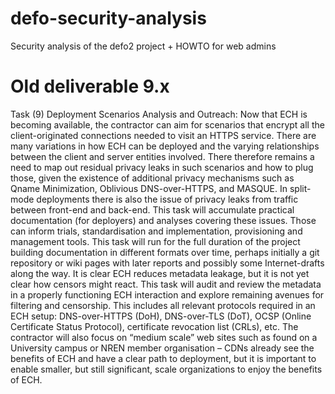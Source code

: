 # defo-security-analysis
Security analysis of the defo2 project + HOWTO for web admins


# Old deliverable 9.x

Task (9) Deployment Scenarios Analysis and Outreach: Now that ECH is becoming available, the contractor can aim for scenarios that encrypt all the client-originated connections needed to visit an HTTPS service. There are many variations in how ECH can be deployed and the varying relationships between the client and server entities involved. There therefore remains a need to map out residual privacy leaks in such scenarios and how to plug those, given the existence of additional privacy mechanisms such as Qname Minimization, Oblivious DNS-over-HTTPS, and MASQUE. In split-mode deployments there is also the issue of privacy leaks from traffic between front-end and back-end. This task will accumulate practical documentation (for deployers) and analyses covering these issues. Those can inform trials, standardisation and implementation, provisioning and management tools. This task will run for the full duration of the project building documentation in different formats over time, perhaps initially a git
repository or wiki pages with later reports and possibly some Internet-drafts along the way. It is clear ECH reduces metadata leakage, but it is not yet clear how censors might react. This task will audit and review the metadata in a properly functioning ECH interaction and explore remaining avenues for filtering and censorship. This includes all relevant protocols required in an ECH setup: DNS-over-HTTPS (DoH), DNS-over-TLS (DoT), OCSP (Online Certificate Status Protocol), certificate revocation list (CRLs), etc. The contractor will also focus on “medium scale” web sites such as found on a University campus or NREN member organisation – CDNs already see the benefits of ECH and have a clear path to deployment, but it is important to enable smaller, but still significant, scale organizations to enjoy the benefits of ECH.
